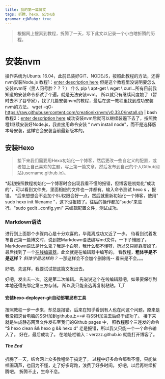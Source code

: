 ```yaml
---
title: 我的第一篇博文 
tags: 折腾、hexo、GitHub
grammar_cjkRuby: true
---
```


> 根据网上搜索到教程，折腾了一天，写下此文以记录一个小白瞎折腾的历程。
# 安装nvm
操作系统为Ubuntu 16.04，此前已装好GIT、NODEJS，按照此教程的方法，还得nvm安装Node.js 
教程1：[enter description here][1]
但是这个教程里没说明要怎么安装nvm呀（黑人问号脸？？？）
什么 pip \ apt-get \ wget \ curl...所有目前我知道的安装命令都试了个遍，就是无法安装nvm。
        所以就只有继续问度娘了（暂时去不了谷爷家），找了几篇安装nvm的教程，最后在这一教程里找到成功安装nvm的方法。
		wget -qO- https://raw.githubusercontent.com/creationix/nvm/v0.33.0/install.sh | bash
		教程2：[enter description here][2]
成功安装nvm后就可以继续装逼下去了，按照教程1继续安装好Node.js，我直接用命令安装 “ nvm install node"，而不是选择版本号安装，这样它会安装当前最新版本的。

## 安装Hexo
> 接下来我们需要用Hexo初始化一个博客，然后更改一些自定义的配置，或者加上自己喜欢的主题，写上第一篇文章，然后发布到自己的个人Github网站(username.github.io)。

*起初按照教程初始化一个博客时会出现我看不懂的报错，但博客是初始化“成功的”，可以看到文件夹，里面相应的文件也一并都有。输入命令测试 hexo s ，报错。
*后来想想会不会加个SU权限会好一点，然后就重新初始化一个博客，使用" sudo hexo init filename "，这下没报错了。往后的操作都加“sudo”来进行。"sudo gedit _config.yml" 来编辑配置文件，测试成功。

### Markdown语法
进行到上面那个步骤内心是十分欢喜的，毕竟离成功又近了一步。
待看到试着发布自己第一篇博文时，说到按Markdown语法编写md文件，一下子懵圈了，Markdown语法是什么鬼？我是小白呀，我什么都不懂呀，所以又只能靠度娘了。最后找到了一个[在线编辑器][3]。此文就是在编辑器中编写的。
看教程，**粗体字是不是这样？**
*斜体字是这样的？*
--那这样会不会加个删除线--
看来是不会。。。

好吧，先这样，我要试试把这篇文发出去。



好吧，发出去一次。这是第二次编辑。
先说说这个在线编辑器吧，如果要保存到本地还得先绑定第三方存储。
所以我只能全选再复制粘贴。T_T



#### 安装hexo-deployer-git自动部署发布工具
按照教程一步一步来，却总是报错。后来在知乎看到有人也在问这个问题，原来是我没把这台电脑的SSH加到githubu上==#
将SSH加进去后终于成功了。
接下来就是生成静态网页文件发布至我们的Github pages 中，
照教程那个三连发的命令 “$ hexo clean && hexo g && hexo d”
老是报错，所以我又只能一个一个命令输入了。
好在，最后成功了。
在地址栏输入：verzzz.github.io 就能打开博客了。

##### The End
折腾了一天，结合网上众多教程终于搞定了。
过程中好多命令都看不懂，只能依样画葫芦，也因为不懂，走了好多弯路，浪费了好多时间。
好吧，以后再继续折腾吧。
折腾不止，生命不息。





  [1]: http://www.jianshu.com/p/4eaddcbe4d12
  [2]: http://blog.csdn.net/aym_fuhong/article/details/53046585?locationNum=1&fps=1
  [3]: http://markdown.xiaoshujiang.com/
